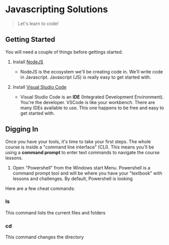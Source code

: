 # Javascripting Solutions
> Let's learn to code!

## Getting Started
You will need a couple of things before gettings started.

1. Install [NodeJS](https://nodejs.org/en/)
    - NodeJS is the ecosystem we'll be creating code in. We'll write code in Javascript. Javascript (JS) is really easy to get started with.

2. Install [Visual Studio Code](https://code.visualstudio.com/)
    - Visual Studio Code is an __IDE__ (Integrated Development Environment). You're the developer. VSCode is like your workbench. There are many IDEs available to use. This one happens to be free and easy to get started with.

## Digging In
Once you have your tools, it's time to take your first steps. The whole course is inside a "command line interface" (CLI). This means you'll be using a __command prompt__ to enter text commands to navigate the course lessons. 

1. Open "Powershell" from the Windows start Menu. Powershell is a command prompt tool and will be where you have your "textbook" with lessons and challenges. By default, Powershell is looking 

Here are a few cheat commands:

  ### ls
  This command lists the current files and folders

  ### cd
  This command changes the directory